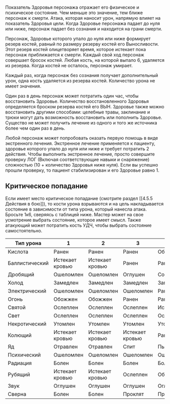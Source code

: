 Показатель Здоровья персонажа отражает его физическое и психическое состояние. Чем меньше это значение, тем ближе персонаж к смерти. Атака, которая наносит урон, напрямую влияет на показатель Здоровья цели. Когда Здоровье персонажа падает до нуля или ниже, персонаж падает без сознания и находится на грани смерти.

Персонаж, Здоровье которого упало до нуля или ниже формирует резерв костей, равный по размеру резерву костей его Выносливости. Этот резерв костей олицетворяет время, которое истекает пока персонаж приближается к смерти. Каждый свой ход персонаж совершает бросок костей. Любая кость, на которой выпало 6, удаляется из резерва. Когда костей не осталось, персонаж умирает.

Каждый раз, когда персонаж без сознания получает дополнительный урон, одна кость удаляется из резерва костей. Количество урона не имеет значения.

Один раз в день персонаж может потратить один час, чтобы восстановить Здоровье. Количество восстановленного Здоровья определяется броском резерва костей его ВЫН. Здоровье также можно восстановить другими способами: целебные травы, заклинание и трюки могут дать возможность восстановить или пополнить Здоровье. Существо не может получить лечение из одного и того же источника более чем один раз в день.

Любой персонаж может попробовать оказать первую помощь в виде экстренного лечения. Экстренное лечение применяется к пациенту, здоровье которого упало до нуля или ниже и требует потратить 2 действия. Чтобы выполнить экстренное лечение, просто совершите проверку ЛОГ (Включая соответствующие навыки и снаряжение) сложностью (10 + количество Здоровья ниже нуля). Если вы успешно прошли проверку, то пациент стабилизирован и его Здоровье равно 1.

## Критическое попадание
Если имеет место критическое попадание (смотрите раздел [[4.5.5 Действия в бою]]), то кости урона взрываются и на цель накладывается состояние в зависимости от типа урона, который нанесла атака. Бросьте 1к6, сверяясь с таблицей ниже. Мастер может на свое усмотрение выбрать состояние, которое имеет смысл. Также атакующий может потратить кость УДЧ, чтобы выбрать состояние самостоятельно.

Тип урона|1|2|3|4|5|6
-|-|-|-|-|-|-
Кислота|Ранен|Ранен|Ранен|Обожжен|Обожжен|Обожжен
Баллистический|Истекает кровью|Истекает кровью|Ранен|Ранен|Придавлен|Замедлен
Дробящий|Ошеломлен|Ошеломлен|Оглушен|Сон|Пьян|Пьян
Холод|Замедлен|Замедлен|Замедлен|Замедлен|Сон|Опутан
Электрический|Ошеломлен|Ошеломлен|Ошеломлен|Ранен|Ранен|Обожжен
Огонь|Обожжен|Обожжен|Ранен|Ранен|Обезоружен|Обезоружен
Святой|Ослеплен|Ослеплен|Ослеплен|Испуган|Испуган|Испуган
Свет|Ослеплен|Ослеплен|Ослеплен|Ослеплен|Обезоружен|Обезоружен
Некротический|Утомлен|Утомлен|Утомлен|Утомлен|Придавлен|Придавлен
Колющий|Истекает кровью|Истекает кровью|Истекает кровью|Ранен|Ранен|Обезоружен
Яд|Отравлен|Отравлен|Спит|Пьян|Болен|Болен
Психический|Ошеломлен|Ошеломлен|Ошеломлен|Ошеломлен|Ошеломлен|Растерян
Радиация|Болен|Болен|Болен|Болен|Болен|Болен
Рубящий|Истекает кровью|Истекает кровью|Ослеплен|Обезоружен|Замедлен|Замедлен
Звук|Оглушен|Оглушен|Оглушен|Оглушен|Пьян|Пьян
Сверна|Болен|Болен|Проклят|Проклят|Ярость|Ярость


